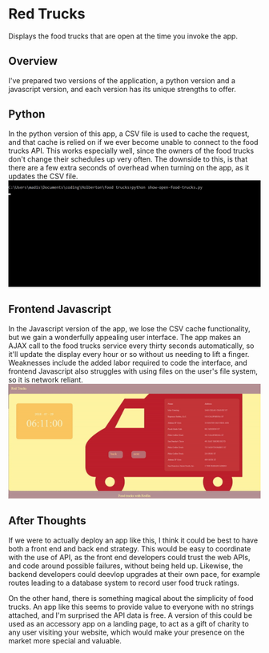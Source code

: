 # Red Trucks
Displays the food trucks that are open at the time you invoke the app.

## Overview
I've prepared two versions of the application, a python version and a javascript version, and each version has its unique strengths to offer.

## Python
In the python version of this app, a CSV file is used to cache the request, and that cache is relied on if we ever become unable to connect to the food trucks API. This works especially well, since the owners of the food trucks don't change their schedules up very often. The downside to this, is that there are a few extra seconds of overhead when turning on the app, as it updates the CSV file.
![console](https://github.com/jamangi/redtrucks/blob/master/images/console.gif)

## Frontend Javascript
In the Javascript version of the app, we lose the CSV cache functionality, but we gain a wonderfully appealing user interface. The app makes an AJAX call to the food trucks service every thirty seconds automatically, so it'll update the display every hour or so without us needing to lift a finger. Weaknesses include the added labor required to code the interface, and frontend Javascript also struggles with using files on the user's file system, so it is network reliant.
![javascript](https://github.com/jamangi/redtrucks/blob/master/images/redtrucks.gif)

## After Thoughts
If we were to actually deploy an app like this, I think it could be best to have both a front end and back end strategy. This would be easy to coordinate with the use of API, as the front end developers could trust the web APIs, and code around possible failures, without being held up. Likewise, the backend developers could deevlop upgrades at their own pace, for example routes leading to a database system to record user food truck ratings. 

On the other hand, there is something magical about the simplicity of food trucks. An app like this seems to provide value to everyone with no strings attached, and I'm surprised the API data is free. A version of this could be used as an accessory app on a landing page, to act as a gift of charity to any user visiting your website, which would make your presence on the market more special and valuable.
